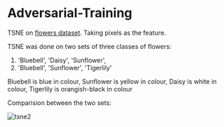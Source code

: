 # Adversarial-Training

TSNE on [flowers dataset](https://github.com/Hrushikesh-github/flower-17). Taking pixels as the feature.

TSNE was done on two sets of three classes of flowers:
1. 'Bluebell', 'Daisy', 'Sunflower', 
2. 'Bluebell', 'Sunflower', 'Tigerlily'

Bluebell is blue in colour,
Sunflower is yellow in colour,
Daisy is white in colour,
Tigerlily is orangish-black in colour

Comparision between the two sets:

![tsne2](https://user-images.githubusercontent.com/56476887/104090775-fe518d80-529e-11eb-9ef9-18b7c5489d3f.png)

